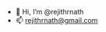 - 👋 Hi, I’m @rejithrnath
- 📫 rejithrnath@gmail.com

<!---
rejithrnath/rejithrnath is a ✨ special ✨ repository because its `README.md` (this file) appears on your GitHub profile.
You can click the Preview link to take a look at your changes.
--->
